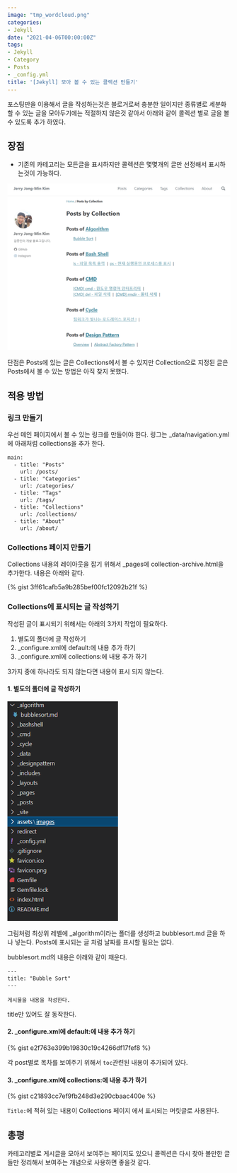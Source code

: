 ```yaml
---
image: "tmp_wordcloud.png"
categories:
- Jekyll
date: "2021-04-06T00:00:00Z"
tags:
- Jekyll
- Category
- Posts
- _config.yml
title: '[Jekyll] 모아 볼 수 있는 콜렉션 만들기'
---
```


포스팅만을 이용해서 글을 작성하는것은 블로거로써 충분한 일이지만 종류별로 세분화 할 수 있는 글을 모아두기에는 적절하지 않은것 같아서 아래와 같이 콜렉션 별로 글을 볼 수 있도록 추가 하였다.

## 장점
* 기존의 카테고리는 모든글을 표시하지만 콜렉션은 몇몇개의 글만 선정해서 표시하는것이 가능하다.

![Image Alt 텍스트](/assets/images/jekyll/1.png)

단점은 Posts에 있는 글은 Collections에서 볼 수 있지만 Collection으로 지정된 글은 Posts에서 볼 수 있는 방법은 아직 찾지 못했다.

## 적용 방법

### 링크 만들기

우선 메인 페이지에서 볼 수 있는 링크를 만들어야 한다. 링그는 _data/navigation.yml에 아래처럼 collections을 추가 한다.
```
main:
  - title: "Posts"
    url: /posts/
  - title: "Categories"
    url: /categories/
  - title: "Tags"
    url: /tags/
  - title: "Collections"
    url: /collections/
  - title: "About"
    url: /about/
```

### Collections 페이지 만들기
Collections 내용의 레이아웃을 잡기 위해서 _pages에 collection-archive.html을 추가한다. 내용은 아래와 같다.

{% gist 3ff61cafb5a9b285bef00fc12092b21f %}

### Collections에 표시되는 글 작성하기
작성된 글이 표시되기 위해서는 아래의 3가지 작업이 필요하다.

1. 별도의 폴더에 글 작성하기
1. _configure.xml에 default:에 내용 추가 하기
1. _configure.xml에 collections:에 내용 추가 하기

3가지 중에 하나라도 되지 않는다면 내용이 표시 되지 않는다.

#### 1. 별도의 폴더에 글 작성하기

![Image Alt 텍스트](/assets/images/jekyll/2.png)

그림처럼 최상위 레벨에 _algorithm이라는 폴더를 생성하고 bubblesort.md 글을 하나 넣는다. Posts에 표시되는 글 처럼 날짜를 표시할 필요는 없다.

bubblesort.md의 내용은 아래와 같이 채운다.
```
---
title: "Bubble Sort"
---

게시물을 내용을 작성한다.

```
title만 있어도 잘 동작한다.

#### 2. _configure.xml에 default:에 내용 추가 하기

{% gist e2f763e399b19830c19c4266df17fef8 %}

각 post별로 목차를 보여주기 위해서 ```toc```관련된 내용이 추가되어 있다.

#### 3. _configure.xml에 collections:에 내용 추가 하기

{% gist c21893cc7ef9fb248d3e290cbaac400e %}

```Title:```에 적혀 있는 내용이 Collections 페이지 에서 표시되는 머릿글로 사용된다.

## 총평
카테고리별로 게시글을 모아서 보여주는 페이지도 있으니 콜렉션은 다시 찾아 볼만한 글들만 정리해서 보여주는 개념으로 사용하면 좋을것 같다.